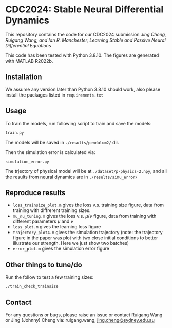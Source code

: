 # CDC2024: Stable Neural Differential Dynamics
<!-- To myself: a clean repo for uploading the code -->
This repository contains the code for our CDC2024 submission *Jing Cheng, Ruigang Wang, and Ian R. Manchester, Learning Stable and Passive Neural Differential Equations*

This code has been tested with Python 3.8.10. The figures are generated with MATLAB R2022b.

## Installation

We assume any version later than Python 3.8.10 should work, also please install the packages listed in `requirements.txt`

## Usage
To train the models, run following script to train and save the models: 

`train.py`

The models will be saved in `./results/pendulum2/` dir. 

Then the simulation error is calculated via: 

`simulation_error.py`

The trjectory of physical model will be at `./dataset/p-physics-2.npy`, and all the results from neural dynamics are in `./results/simu_error/`

## Reproduce results
- `loss_trainsize_plot.m` gives the loss v.s. training size figure, data from training with diffrerent training sizes. 
- `mu_nu_tuning.m` gives the loss v.s. $\mu / \nu$ figure, data from training with different parameters $\mu$ and $\nu$ 
- `loss_plot.m` gives the learning loss figure
- `trajectory_plot4.m` gives the simulation trajectory (note: the trajectory figure in the paper was plot with two close initial conditions to better illustrate our strength. Here we just show two batches)
- `error_plot.m` gives the simulation error figure

## Other things to tune/do
Run the follow to test a few training sizes:

`./train_check_trainsize`

## Contact
For any questions or bugs, please raise an issue or contact Ruigang Wang or Jing (Johnny) Cheng via: ruigang.wang, jing.cheng@sydney.edu.au
